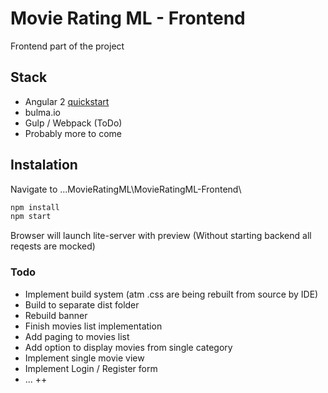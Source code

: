 # Movie Rating ML - Frontend

Frontend part of the project

## Stack
 - Angular 2 [quickstart](https://github.com/angular/quickstart)
 - bulma.io
 - Gulp / Webpack (ToDo)
 - Probably more to come

## Instalation

Navigate to ...MovieRatingML\MovieRatingML-Frontend\
```sh
npm install
npm start
```
Browser will launch lite-server with preview (Without starting backend all reqests are mocked)

### Todo
- Implement build system (atm .css are being rebuilt from source by IDE)
- Build to separate dist folder
- Rebuild banner
- Finish movies list implementation
- Add paging to movies list
- Add option to display movies from single category
- Implement single movie view
- Implement Login / Register form
- ... ++
